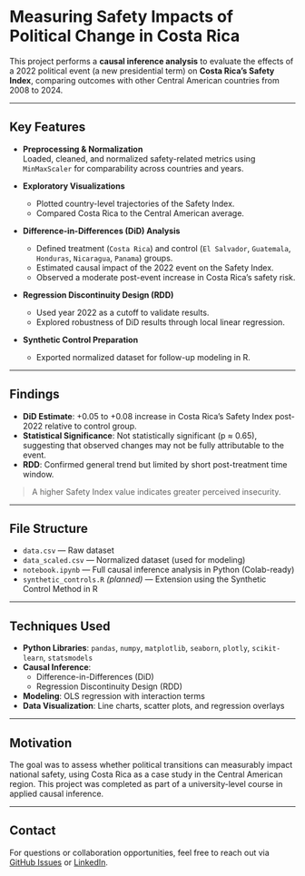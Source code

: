 # Measuring Safety Impacts of Political Change in Costa Rica

This project performs a **causal inference analysis** to evaluate the effects of a 2022 political event (a new presidential term) on **Costa Rica’s Safety Index**, comparing outcomes with other Central American countries from 2008 to 2024.

---

## Key Features

- **Preprocessing & Normalization**  
  Loaded, cleaned, and normalized safety-related metrics using `MinMaxScaler` for comparability across countries and years.

- **Exploratory Visualizations**  
  - Plotted country-level trajectories of the Safety Index.
  - Compared Costa Rica to the Central American average.

- **Difference-in-Differences (DiD) Analysis**  
  - Defined treatment (`Costa Rica`) and control (`El Salvador`, `Guatemala`, `Honduras`, `Nicaragua`, `Panama`) groups.
  - Estimated causal impact of the 2022 event on the Safety Index.
  - Observed a moderate post-event increase in Costa Rica’s safety risk.

- **Regression Discontinuity Design (RDD)**  
  - Used year 2022 as a cutoff to validate results.
  - Explored robustness of DiD results through local linear regression.

- **Synthetic Control Preparation**  
  - Exported normalized dataset for follow-up modeling in R.

---

## Findings

- **DiD Estimate**: +0.05 to +0.08 increase in Costa Rica’s Safety Index post-2022 relative to control group.
- **Statistical Significance**: Not statistically significant (p ≈ 0.65), suggesting that observed changes may not be fully attributable to the event.
- **RDD**: Confirmed general trend but limited by short post-treatment time window.

> A higher Safety Index value indicates greater perceived insecurity.

---

## File Structure

- `data.csv` — Raw dataset
- `data_scaled.csv` — Normalized dataset (used for modeling)
- `notebook.ipynb` — Full causal inference analysis in Python (Colab-ready)
- `synthetic_controls.R` *(planned)* — Extension using the Synthetic Control Method in R

---

## Techniques Used

- **Python Libraries**: `pandas`, `numpy`, `matplotlib`, `seaborn`, `plotly`, `scikit-learn`, `statsmodels`
- **Causal Inference**:
  - Difference-in-Differences (DiD)
  - Regression Discontinuity Design (RDD)
- **Modeling**: OLS regression with interaction terms
- **Data Visualization**: Line charts, scatter plots, and regression overlays

---

## Motivation

The goal was to assess whether political transitions can measurably impact national safety, using Costa Rica as a case study in the Central American region. This project was completed as part of a university-level course in applied causal inference.

---

## Contact

For questions or collaboration opportunities, feel free to reach out via [GitHub Issues](../../issues) or [LinkedIn](https://www.linkedin.com/in/josequeira).

